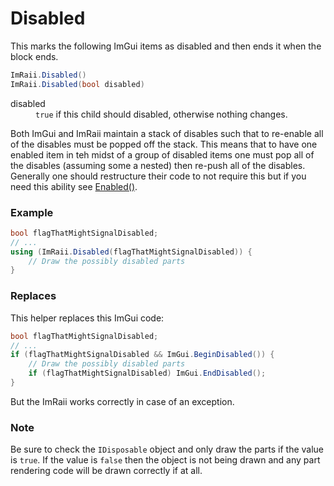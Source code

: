 # Disabled

This marks the following ImGui items as disabled and then ends it when the block
ends.

```csharp
ImRaii.Disabled()
ImRaii.Disabled(bool disabled)
```

<dl>
    <dt>disabled</dt>
    <dd><code>true</code> if this child should disabled, otherwise nothing
    changes.</dd>
</dl>

Both ImGui and ImRaii maintain a stack of disables such that to re-enable all of
the disables must be popped off the stack. This means that to have one enabled
item in teh midst of a group of disabled items one must pop all of the disables
(assuming some a nested) then re-push all of the disables. Generally one should
restructure their code to not require this but if you need this ability see
[Enabled()](./enabled).

### Example

```csharp
bool flagThatMightSignalDisabled;
// ...
using (ImRaii.Disabled(flagThatMightSignalDisabled)) {
    // Draw the possibly disabled parts
}
```

### Replaces

This helper replaces this ImGui code:

```csharp
bool flagThatMightSignalDisabled;
// ...
if (flagThatMightSignalDisabled && ImGui.BeginDisabled()) {
    // Draw the possibly disabled parts
    if (flagThatMightSignalDisabled) ImGui.EndDisabled();
}
```

But the ImRaii works correctly in case of an exception.

### Note

Be sure to check the <code>IDisposable</code> object and only draw the parts if
the value is <code>true</code>. If the value is <code>false</code> then the
object is not being drawn and any part rendering code will be drawn correctly if
at all.
